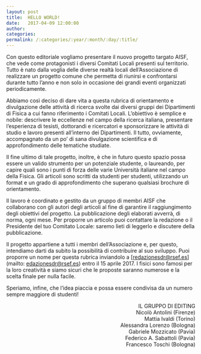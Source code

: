 ```yaml
---
layout: post
title:  HELLO WORLD!
date:   2017-04-09 12:00:00
author: 
categories:  
permalink: /:categories/:year/:month/:day/:title/
---
```


Con questo editoriale vogliamo presentare il nuovo progetto targato AISF, che vede come protagonisti i diversi Comitati Locali presenti sul territorio. Tutto è nato dalla voglia delle diverse realtà locali dell’Associazione di realizzare un progetto comune che permetta di riunirsi e confrontarsi durante tutto l’anno e non solo in occasione dei grandi eventi organizzati periodicamente.

Abbiamo così deciso di dare vita a questa rubrica di orientamento e divulgazione delle attività di ricerca svolte dai diversi gruppi dei Dipartimenti di Fisica a cui fanno riferimento i Comitati Locali. L’obiettivo è semplice e nobile: descrivere le eccellenze nel campo della ricerca italiana, presentare l’esperienza di tesisti, dottorandi e ricercatori e sponsorizzare le attività di studio e lavoro presenti all’interno dei Dipartimenti. Il tutto, ovviamente, accompagnato da un po’ di sana divulgazione scientifica e di approfondimento delle tematiche studiate.

Il fine ultimo di tale progetto, inoltre, è che in futuro questo spazio possa essere un valido strumento per un potenziale studente, o laureando, per capire quali sono i punti di forza delle varie Università italiane nel campo della Fisica. Gli articoli sono scritti da studenti per studenti, utilizzando un format e un grado di approfondimento che superano qualsiasi brochure di orientamento.

Il lavoro è coordinato e gestito da un gruppo di membri AISF che collaborano con gli autori degli articoli al fine di garantire il raggiungimento degli obiettivi del progetto. La pubblicazione degli elaborati avverrà, di norma, ogni mese. Per proporre un articolo puoi contattare la redazione o il Presidente del tuo Comitato Locale: saremo lieti di leggerlo e discutere della pubblicazione.

Il progetto appartiene a tutti i membri dell’Associazione e, per questo, intendiamo darti da subito la possibilità di contribuire al suo sviluppo. Puoi proporre un nome per questa rubrica inviandolo a [redazionesdr@rsef.es](mailto: edazionesdr@rsef.es) entro il 15 aprile 2017. I fisici sono famosi per la loro creatività e siamo sicuri che le proposte saranno numerose e la scelta finale per nulla facile.

Speriamo, infine, che l’idea piaccia e possa essere condivisa da un numero sempre maggiore di studenti!

<div style="text-align: right"> 
    IL GRUPPO DI EDITING <br>
    Nicolò Antolini (Firenze) <br>
    Mattia Ivaldi (Torino) <br>
    Alessandra Lorenzo (Bologna) <br>
    Gabriele Mozzicato (Pavia) <br>
    Federico A. Sabattoli (Pavia) <br>
    Francesco Toschi (Bologna) 
</div>